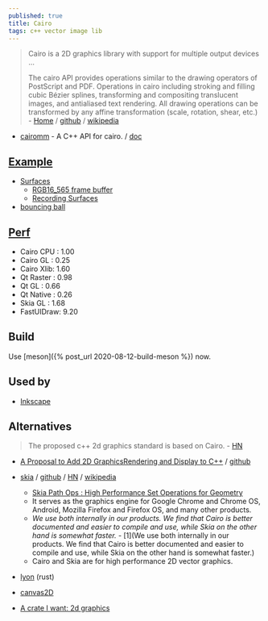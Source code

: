 ```yaml
---
published: true
title: Cairo
tags: c++ vector image lib
---
```

> Cairo is a 2D graphics library with support for multiple output devices ...
>
> The cairo API provides operations similar to the drawing operators of PostScript and PDF. Operations in cairo including stroking and filling cubic Bézier splines, transforming and compositing translucent images, and antialiased text rendering. All drawing operations can be transformed by any affine transformation (scale, rotation, shear, etc.) - [Home](https://www.cairographics.org/) / [github](https://github.com/freedesktop/cairo) / [wikipedia](https://en.wikipedia.org/wiki/Cairo_(graphics))

- [cairomm](https://www.cairographics.org/cairomm/) - A C++ API for cairo. / [doc](https://www.cairographics.org/documentation/cairomm/reference/image-surface_8cc-example.html)

## [Example](https://www.cairographics.org/examples/)
- [Surfaces](https://cairographics.org/manual/cairo-surfaces.html)
	- [RGB16_565 frame buffer](https://developer.toradex.com/knowledge-base/framebuffer-linux)
	- [Recording Surfaces](https://cairographics.org/manual/cairo-Recording-Surfaces.html)
- [bouncing ball](https://github.com/alugocp/bouncy-balls/blob/master/balls.c)



## [Perf](https://www.x.org/wiki/Events/XDC2016/Program/rogovin_fast_ui_draw/)
- Cairo CPU : 1.00
- Cairo GL : 0.25
- Cairo Xlib: 1.60
- Qt Raster : 0.98
- Qt GL : 0.66
- Qt Native : 0.26
- Skia GL : 1.68
- FastUIDraw: 9.20

## Build
Use [meson]({% post_url 2020-08-12-build-meson %}) now.

## Used by
- [Inkscape](https://wiki.inkscape.org/wiki/index.php?title=Tracking_Dependencies)

## Alternatives
> The proposed c++ 2d graphics standard is based on Cairo. - [HN](https://news.ycombinator.com/item?id=16539006)

- [A Proposal to Add 2D GraphicsRendering and Display to C++](http://open-std.org/JTC1/SC22/WG21/docs/papers/2018/p0267r7.pdf) / [github](https://github.com/cpp-io2d/P0267_RefImpl)

- [skia](https://skia.org/user/build) / [github](https://github.com/google/skia) / [HN](https://news.ycombinator.com/item?id=16146132) / [wikipedia](https://en.wikipedia.org/wiki/Skia_Graphics_Engine)
	- [Skia Path Ops : High Performance Set Operations for Geometry](https://www.youtube.com/watch?v=OmfliNQsk88)
	- It serves as the graphics engine for Google Chrome and Chrome OS, Android, Mozilla Firefox and Firefox OS, and many other products. 
	- _We use both internally in our products. We find that Cairo is better documented and easier to compile and use, while Skia on the other hand is somewhat faster._ - [1](We use both internally in our products. We find that Cairo is better documented and easier to compile and use, while Skia on the other hand is somewhat faster.)
    - Cairo and Skia are for high performance 2D vector graphics.

- [lyon](https://github.com/nical/lyon/) (rust)
- [canvas2D](https://html.spec.whatwg.org/multipage/canvas.html)

- [A crate I want: 2d graphics](https://www.reddit.com/r/rust/comments/9nhhh8/a_crate_i_want_2d_graphics/)

